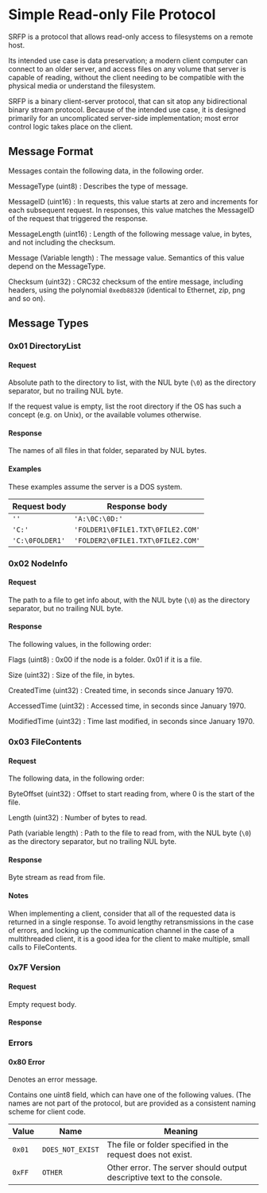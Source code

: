 # Simple Read-only File Protocol

SRFP is a protocol that allows read-only access to filesystems on a remote host.

Its intended use case is data preservation; a modern client computer can connect to an older server, and access files on any volume that server is capable of reading, without the client needing to be compatible with the physical media or understand the filesystem.

SRFP is a binary client-server protocol, that can sit atop any bidirectional binary stream protocol. Because of the intended use case, it is designed primarily for an uncomplicated server-side implementation; most error control logic takes place on the client.

## Message Format

Messages contain the following data, in the following order.

MessageType (uint8)
: Describes the type of message.

MessageID (uint16)
: In requests, this value starts at zero and increments for each subsequent request. In responses, this value matches the MessageID of the request that triggered the response.

MessageLength (uint16)
: Length of the following message value, in bytes, and not including the checksum.

Message (Variable length)
: The message value. Semantics of this value depend on the MessageType.

Checksum (uint32)
: CRC32 checksum of the entire message, including headers, using the polynomial `0xedb88320` (identical to Ethernet, zip, png and so on).

## Message Types

### 0x01 DirectoryList

#### Request

Absolute path to the directory to list, with the NUL byte (`\0`) as the directory separator, but no trailing NUL byte.

If the request value is empty, list the root directory if the OS has such a concept (e.g. on Unix), or the available volumes otherwise.

#### Response

The names of all files in that folder, separated by NUL bytes.

#### Examples

These examples assume the server is a DOS system.

| Request body | Response body |
|--------------|---------------|
| `''` | `'A:\0C:\0D:'` |
| `'C:'` | `'FOLDER1\0FILE1.TXT\0FILE2.COM'` |
| `'C:\0FOLDER1'` | `'FOLDER2\0FILE1.TXT\0FILE2.COM'` |

    
### 0x02 NodeInfo

#### Request

The path to a file to get info about, with the NUL byte (`\0`) as the directory separator, but no trailing NUL byte.
    
#### Response

The following values, in the following order:

Flags (uint8)
: 0x00 if the node is a folder. 0x01 if it is a file.

Size (uint32)
: Size of the file, in bytes.

CreatedTime (uint32)
: Created time, in seconds since January 1970.

AccessedTime (uint32)
: Accessed time, in seconds since January 1970.

ModifiedTime (uint32)
: Time last modified, in seconds since January 1970.

### 0x03 FileContents

#### Request

The following data, in the following order:

ByteOffset (uint32)
: Offset to start reading from, where 0 is the start of the file.

Length (uint32)
: Number of bytes to read.

Path (variable length)
: Path to the file to read from, with the NUL byte (`\0`) as the directory separator, but no trailing NUL byte.

#### Response

Byte stream as read from file.

#### Notes

When implementing a client, consider that all of the requested data is returned in a single response. To avoid lengthy retransmissions in the case of errors, and locking up the communication channel in the case of a multithreaded client, it is a good idea for the client to make multiple, small calls to FileContents.

### 0x7F Version

#### Request

Empty request body.

#### Response
### Errors

#### 0x80 Error

Denotes an error message.

Contains one uint8 field, which can have one of the following values. (The names are not part of the protocol, but are provided as a consistent naming scheme for client code.

| Value | Name | Meaning |
|-------|------|---------|
| `0x01` | `DOES_NOT_EXIST` | The file or folder specified in the request does not exist. |
| `0xFF` | `OTHER` | Other error. The server should output descriptive text to the console. |